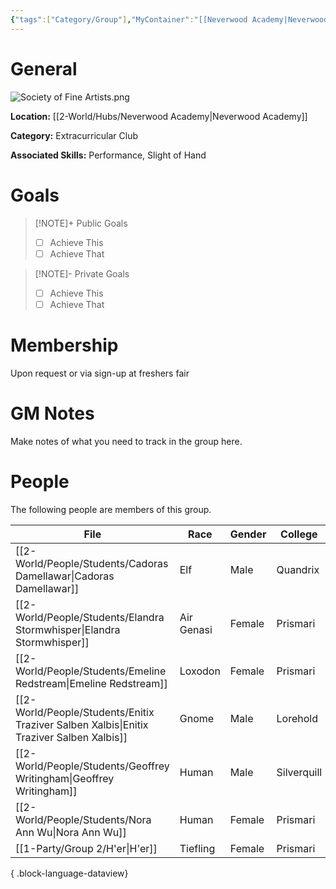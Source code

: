 ```yaml
---
{"tags":["Category/Group"],"MyContainer":"[[Neverwood Academy|Neverwood Academy]]","MyCategory":"Extracurricular Club","image":"Society of Fine Artists.png","obsidianUIMode":"preview","leaders":null,"staff":null,"members":null,"initiates":["Cadoras Damellawar"],"primary_contact":null,"Skill1":"Performance","Skill2":"Slight of Hand","dg-publish":true,"dg-path":"World/Groups/Extracurricular Club/Distinguished Society of Fine Artists.md","permalink":"/world/groups/extracurricular-club/distinguished-society-of-fine-artists/","dgPassFrontmatter":true,"updated":"2025-10-04T00:46:04.000+01:00"}
---
```



# General

![Society of Fine Artists.png](/img/user/z_Assets/Extracurriculars/Society%20of%20Fine%20Artists.png)

**Location:** [[2-World/Hubs/Neverwood Academy\|Neverwood Academy]]

**Category:** Extracurricular Club

**Associated Skills:** Performance, Slight of Hand

# Goals

> [!NOTE]+ Public Goals
> - [ ] Achieve This
> - [ ] Achieve That

> [!NOTE]- Private Goals
> - [ ] Achieve This
> - [ ] Achieve That

# Membership
Upon request or via sign-up at freshers fair

# GM Notes

Make notes of what you need to track in the group here. 


# People

The following people are members of this group.  

| File                                                                                        | Race       | Gender | College     |
| ------------------------------------------------------------------------------------------- | ---------- | ------ | ----------- |
| [[2-World/People/Students/Cadoras Damellawar\|Cadoras Damellawar]]                       | Elf        | Male   | Quandrix    |
| [[2-World/People/Students/Elandra Stormwhisper\|Elandra Stormwhisper]]                   | Air Genasi | Female | Prismari    |
| [[2-World/People/Students/Emeline Redstream\|Emeline Redstream]]                         | Loxodon    | Female | Prismari    |
| [[2-World/People/Students/Enitix Traziver Salben Xalbis\|Enitix Traziver Salben Xalbis]] | Gnome      | Male   | Lorehold    |
| [[2-World/People/Students/Geoffrey Writingham\|Geoffrey Writingham]]                     | Human      | Male   | Silverquill |
| [[2-World/People/Students/Nora Ann Wu\|Nora Ann Wu]]                                     | Human      | Female | Prismari    |
| [[1-Party/Group 2/H'er\|H'er]]                                                           | Tiefling   | Female | Prismari    |

{ .block-language-dataview}
